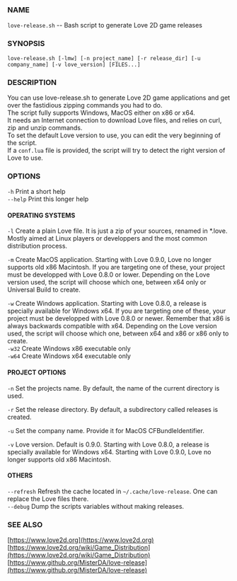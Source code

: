 ### NAME
`love-release.sh` -- Bash script to generate Love 2D game releases

### SYNOPSIS
`love-release.sh [-lmw] [-n project_name] [-r release_dir] [-u company_name] [-v love_version] [FILES...]`

### DESCRIPTION
You can use love-release.sh to generate Love 2D game applications and get over the fastidious zipping commands you had to do.  
The script fully supports Windows, MacOS either on x86 or x64.  
It needs an Internet connection to download Love files, and relies on curl, zip and unzip commands.  
To set the default Love version to use, you can edit the very beginning of the script.  
If a `conf.lua` file is provided, the script will try to detect the right version of Love to use.  

### OPTIONS
`-h`     Print a short help  
`--help` Print this longer help

#### OPERATING SYSTEMS
`-l` Create a plain Love file. It is just a zip of your sources, renamed in *.love.
     Mostly aimed at Linux players or developpers and the most common distribution process.

`-m` Create MacOS application.
     Starting with Love 0.9.0, Love no longer supports old x86 Macintosh.
     If you are targeting one of these, your project must be developped with Love 0.8.0 or lower.
     Depending on the Love version used, the script will choose which one, between x64 only or Universal Build to create.
    
`-w` Create Windows application.
     Starting with Love 0.8.0, a release is specially available for Windows x64.
     If you are targeting one of these, your project must be developped with Love 0.8.0 or newer.
     Remember that x86 is always backwards compatible with x64.
     Depending on the Love version used, the script will choose which one, between x64 and x86 or x86 only to create.  
`-w32`  Create Windows x86 executable only  
`-w64`  Create Windows x64 executable only

#### PROJECT OPTIONS
`-n`  Set the projects name. By default, the name of the current directory is used.

`-r`  Set the release directory. By default, a subdirectory called releases is created.

`-u`  Set the company name. Provide it for MacOS CFBundleIdentifier.

`-v`  Love version. Default is 0.9.0.
      Starting with Love 0.8.0, a release is specially available for Windows x64.
      Starting with Love 0.9.0, Love no longer supports old x86 Macintosh.

#### OTHERS
`--refresh`   Refresh the cache located in `~/.cache/love-release`. One can replace the Love files there.  
`--debug`     Dump the scripts variables without making releases.

### SEE ALSO
[https://www.love2d.org](https://www.love2d.org)  
[https://www.love2d.org/wiki/Game_Distribution](https://www.love2d.org/wiki/Game_Distribution)  
[https://www.github.org/MisterDA/love-release](https://www.github.org/MisterDA/love-release)
